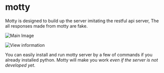 # motty
Motty is designed to build up the server imitating the restful api server, 
The all responses made from motty are fake. 

![Main Image](../master/app/static/images/github/main.png)

![View information](../master/app/static/images/github/detail.png)

You can easily install and run motty server by a few of commands if you already installed python.
Motty will make you work *even if the server is not developed yet.*

